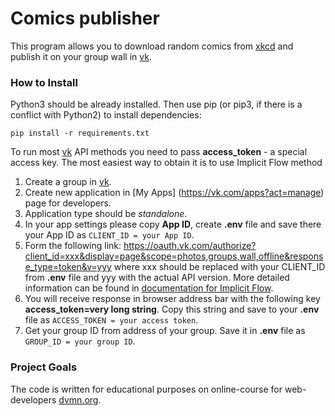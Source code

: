 # Comics publisher
This program allows you to download random comics from 
[xkcd](https://xkcd.com/) and publish it on your group wall
in [vk](https://vk.com).

### How to Install

Python3 should be already installed. Then use pip (or pip3,
if there is a conflict with Python2) to install dependencies:
```
pip install -r requirements.txt
```
To run most [vk](https://vk.com) API methods you need to pass 
**access_token** - a special access key. The most easiest
way to obtain it is to use Implicit Flow method
1. Create a group in [vk](https://vk.com).
2. Create new application in [My Apps]
(https://vk.com/apps?act=manage) page for developers.
3. Application type should be *standalone*.
4. In your app settings please copy **App ID**, create
**.env** file and save there your App ID as 
```CLIENT_ID = your App ID```.
5. Form the following link:
<https://oauth.vk.com/authorize?client_id=xxx&display=page&scope=photos,groups,wall,offline&response_type=token&v=yyy>
where xxx should be replaced with your CLIENT_ID from 
**.env** file and yyy with the actual API version.
More detailed information can be found in [documentation for
Implicit Flow](https://vk.com/dev/implicit_flow_user).
6. You will receive response in browser address bar
with the following key **access_token=very long string**.
Copy this string and save to your **.env** file as 
```ACCESS_TOKEN = your access token```.
7. Get your group ID from address of your group. Save it
in **.env** file as ```GROUP_ID = your group ID```.

### Project Goals
The code is written for educational purposes on online-course 
for web-developers [dvmn.org](https://dvmn.org).